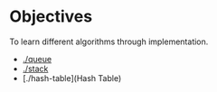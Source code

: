 Objectives
=============
To learn different algorithms through implementation.

* [./queue](Queues)
* [./stack](Stack)
* [./hash-table](Hash Table)